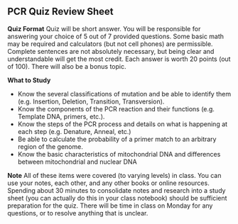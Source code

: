 ## PCR Quiz Review Sheet

**Quiz Format**
Quiz will be short answer. You will be responsible for answering your choice of 5 out of 7 provided questions.  Some basic math may be required and calculators (but not cell phones) are permissible. Complete sentences are not absolutely necessary, but being clear and understandable will get the most credit. Each answer is worth 20 points (out of 100). There will also be a bonus topic.

**What to Study**
- Know the several classifications of mutation and be able to identify them (e.g. Insertion, Deletion, Transition, Transversion). 
- Know the components of the PCR reaction and their functions (e.g. Template DNA, primers, etc.). 
- Know the steps of the PCR process and details on what is happening at each step (e.g. Denature, Anneal, etc.)
- Be able to calculate the probability of a primer match to an arbitrary region of the genome. 
- Know the basic characteristics of mitochondrial DNA and differences between mitochondrial and nuclear DNA**Note**
All of these items were covered (to varying levels) in class. You can use your notes, each other, and any other books or online resources. Spending about 30 minutes to consolidate notes and research into a study sheet (you can actually do this in your class notebook) should be sufficient preparation for the quiz. There will be time in class on Monday for any questions, or to resolve anything that is unclear.